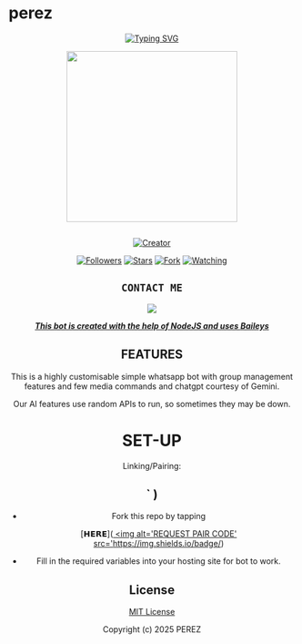 
# perez
<div align="center">
<a href="https://git.io/typing-svg"><img src="https://readme-typing-svg.demolab.com?font=Black+Ops+One&size=50&pause=1000&color=1BAFBAFF&center=true&width=910&height=100&lines=THIS  IS+perez-MD;MULTI+DEVICE+WHATSAPP+BOT;CREATED+BY+IGNATIUS;PUBLIC+RELEASED; ...;PEREZ TEAM." alt="Typing SVG" /></a>
  </p>
  
<p align="center">
<img src="https://telegra.ph/file/416c3ae0cfe59be8db011.jpg" width="300" height="300"/>
</p>
<p align="center">
  <a href="#"><img src="http://readme-typing-svg.herokuapp.com?color=d1fa02&center=true&vCenter=true&multiline=false&lines=PEREZ+WHATSAPP+BOT" alt="">
</p>
<p align="center">
<a href="#"><img title="Creator" src="https://img.shields.io/badge/Creator-ignatius perez-blue.svg?style=for-the-badge&logo=github"></a>
</p>
<p align="center">
<a href="https://https://github.com/Ignatiusperez/Perez2?tab=followers"><img title="Followers" src="https://img.shields.io/github/followers/ignatius perez?label=Followers&style=social"></a>
<a href="https://https://github.com/Ignatiusperez/Perez/stargazers/"><img title="Stars" src="https://img.shields.io/github/stars/ignatius perez/perez-BOT?&style=social"></a>
<a href="https://https://github.com/Ignatiusperez/Perez/members"><img title="Fork" src="https://img.shields.io/github/forks/https://github.com/Ignatiusperez/Perez?style=social"></a>
<a href="https:/https://github.com/Ignatiusperez/Perez/T/watchers"><img title="Watching" src="https://img.shields.io/github/watchers/ignatius perez?label=Watching&style=social"></a>
</p>
 

## ```CONTACT ME```

<p align="center">

<a href="https://api.whatsapp.com/send?phone=254108098259&text=Hello+N꙰i꙰c꙰k꙰༆"><img src="https://img.shields.io/badge/Contact ignatius༆-25D366?style=for-the-badge&logo=whatsapp&logoColor=white" />


***This bot is created with the help of NodeJS and uses [Baileys](https://github.com/whiskeysockets/Baileys)***

## FEATURES
This is a highly customisable simple whatsapp bot with group management features and few media commands and chatgpt courtesy of Gemini.

Our AI features use random APIs to run, so sometimes they may be down.

# SET-UP

Linking/Pairing:
## ` )
            
    
- Fork this repo by tapping

  [𝗛𝗘𝗥𝗘](<a href='https://pair.dreaded.site' target="_blank">
    <img alt='REQUEST PAIR CODE' src='https://img.shields.io/badge/) 


 

    

- Fill in the required variables into your hosting site for bot to work.
 </h2>
     

    
 





## License

[MIT License](https://github.com/HunterNick2/RAVEN-BOT/blob/main/LICENSE)

Copyright (c) 2025  PEREZ
